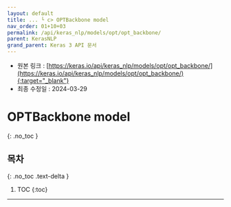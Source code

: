 ```yaml
---
layout: default
title: ... └ c> OPTBackbone model
nav_order: 01+10+03
permalink: /api/keras_nlp/models/opt/opt_backbone/
parent: KerasNLP
grand_parent: Keras 3 API 문서
---
```


* 원본 링크 : [https://keras.io/api/keras_nlp/models/opt/opt_backbone/](https://keras.io/api/keras_nlp/models/opt/opt_backbone/){:target="_blank"}
* 최종 수정일 : 2024-03-29

# OPTBackbone model
{: .no_toc }

## 목차
{: .no_toc .text-delta }

1. TOC
{:toc}

---
